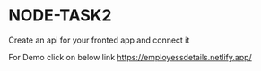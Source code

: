 # NODE-TASK2
Create an api for your fronted app and connect it

For Demo click on below link
https://employessdetails.netlify.app/
